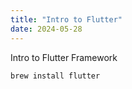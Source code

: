 ```yaml
---
title: "Intro to Flutter"
date: 2024-05-28
---
```


Intro to Flutter Framework

```
brew install flutter

```
